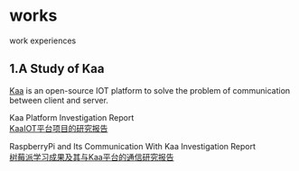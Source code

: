# works
work experiences

## 1.A Study of Kaa  
[Kaa](https:://kaaproject.github.io/kaa/docs/v0.10.0/Welcome/) is an open-source IOT platform to solve the problem of communication between client and server.  

Kaa Platform Investigation Report  
[KaaIOT平台项目的研究报告](https://github.com/caibinice/works/blob/master/kaaReport.xlsx)

RaspberryPi and Its Communication With Kaa Investigation Report  
[树莓派学习成果及其与Kaa平台的通信研究报告](https://github.com/caibinice/works/blob/master/raspberryPiReport.xlsx)
